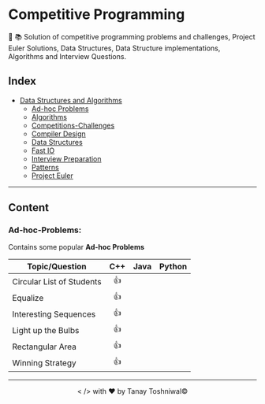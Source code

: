 # Competitive Programming
:pushpin: :books: Solution of competitive programming problems and challenges, Project Euler Solutions, Data Structures, Data Structure implementations, Algorithms and Interview Questions.

## Index
+ [Data Structures and Algorithms](#Data-Structures-and-Algorithms)
    + [Ad-hoc Problems](#Ad-hoc-Problems)
    + [Algorithms](#Algorithms)
    + [Competitions-Challenges](#Competitions-Challenges)
    + [Compiler Design](#Compiler-Design)
    + [Data Structures](#Data-Structures)
    + [Fast IO](#Fast-IO)
    + [Interview Preparation](#Interview-Preparation)
    + [Patterns](#Patterns)
    + [Project Euler](#Project-Euler)
------------------------------------------------------------------------------
## Content

### Ad-hoc-Problems:

Contains some popular **Ad-hoc Problems**

|   Topic/Question  |   C++ |   Java    |   Python  |
|---------|:---------:|:---------:|:---------:|
|   Circular List of Students   |   :+1: |    |    |
|   Equalize|   :+1: |    |    |
|   Interesting Sequences|   :+1: |    |    |
|   Light up the Bulbs|   :+1: |    |    |
|   Rectangular Area|   :+1: |    |    |
|   Winning Strategy|   :+1: |    |    |
------------------------------------------------------------------------------
<p align="center">< /> with &hearts; by Tanay Toshniwal&copy;</p>
